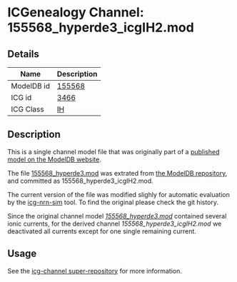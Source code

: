# ICGenealogy Channel: 155568\_hyperde3\_icgIH2.mod

## Details

Name | Description
---- | -----------
ModelDB id | [155568](http://senselab.med.yale.edu/ModelDB/ShowModel.cshtml?model=155568)
ICG id | [3466](http://icg.neurotheory.ox.ac.uk/channels/4/3466)
ICG Class | [IH](http://icg.neurotheory.ox.ac.uk/channels/4)

## Description

This is a single channel model file that was originally part of a [published model on the ModelDB website](http://senselab.med.yale.edu/ModelDB/ShowModel.cshtml?model=155568).


The file [155568\_hyperde3.mod](155568_hyperde3_icgIH2.mod) was extrated from [the ModelDB repository](http://senselab.med.yale.edu/ModelDB/ShowModel.cshtml?model=155568), and committed as 155568\_hyperde3\_icgIH2.mod.

The current version of the file was modified slighly for automatic evaluation by the [icg-nrn-sim](https://github.com/icgenealogy/icg-nrn-sim) tool. To find the original please check the git history.

Since the original channel model *[155568\_hyperde3.mod](http://senselab.med.yale.edu/ModelDB/ShowModel.cshtml?model=155568)* contained several ionic currents, for the derived channel *155568\_hyperde3\_icgIH2.mod* we deactivated all currents except for one single remaining current.


## Usage

See the [icg-channel super-repository](https://github.com/icgenealogy/icg-channels) for more information.